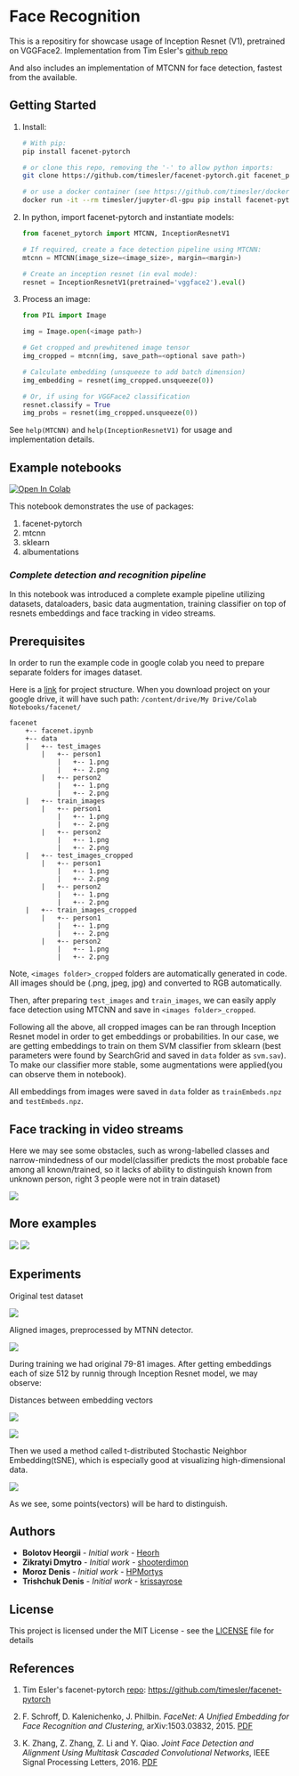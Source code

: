 # Face Recognition

This is a repositiry for showcase usage of Inception Resnet (V1), pretrained on VGGFace2. Implementation from Tim Esler's [github repo](https://github.com/timesler/facenet-pytorch)

And also includes an implementation of MTCNN for face detection, fastest from the available. 

## Getting Started

1. Install:
    ```bash
    # With pip:
    pip install facenet-pytorch
    
    # or clone this repo, removing the '-' to allow python imports:
    git clone https://github.com/timesler/facenet-pytorch.git facenet_pytorch
    
    # or use a docker container (see https://github.com/timesler/docker-jupyter-dl-gpu):
    docker run -it --rm timesler/jupyter-dl-gpu pip install facenet-pytorch && ipython
    ```
1. In python, import facenet-pytorch and instantiate models:
    ```python
    from facenet_pytorch import MTCNN, InceptionResnetV1
    
    # If required, create a face detection pipeline using MTCNN:
    mtcnn = MTCNN(image_size=<image_size>, margin=<margin>)
    
    # Create an inception resnet (in eval mode):
    resnet = InceptionResnetV1(pretrained='vggface2').eval()
    ```
1. Process an image:
    ```python
    from PIL import Image
    
    img = Image.open(<image path>)

    # Get cropped and prewhitened image tensor
    img_cropped = mtcnn(img, save_path=<optional save path>)

    # Calculate embedding (unsqueeze to add batch dimension)
    img_embedding = resnet(img_cropped.unsqueeze(0))

    # Or, if using for VGGFace2 classification
    resnet.classify = True
    img_probs = resnet(img_cropped.unsqueeze(0))
    ```

See `help(MTCNN)` and `help(InceptionResnetV1)` for usage and implementation details.

## Example notebooks 

[![Open In Colab](https://colab.research.google.com/assets/colab-badge.svg)](https://colab.research.google.com/github/BeefMILF/facenet/blob/master/facenet.ipynb)

This notebook demonstrates the use of packages: 
1. facenet-pytorch
2. mtcnn 
3. sklearn 
4. albumentations

### *Complete detection and recognition pipeline*
In this notebook was introduced a complete example pipeline utilizing datasets, dataloaders, basic data augmentation, training classifier on top of resnets embeddings and face tracking in video streams. 


## Prerequisites

In order to run the example code in google colab you need to prepare separate folders for images dataset.

Here is a [link](https://drive.google.com/open?id=1wfpGzuMy_6zQ_0e6ytC7FezTHGpXjwqj) for project structure. When you download project on your google drive, it will have such path:  ```/content/drive/My Drive/Colab Notebooks/facenet/ ```

```
facenet
    +-- facenet.ipynb
    +-- data
    |   +-- test_images
        |   +-- person1
            |   +-- 1.png
            |   +-- 2.png
        |   +-- person2
            |   +-- 1.png
            |   +-- 2.png
    |   +-- train_images
        |   +-- person1
            |   +-- 1.png
            |   +-- 2.png
        |   +-- person2
            |   +-- 1.png
            |   +-- 2.png
    |   +-- test_images_cropped
        |   +-- person1
            |   +-- 1.png
            |   +-- 2.png
        |   +-- person2
            |   +-- 1.png
            |   +-- 2.png 
    |   +-- train_images_cropped
        |   +-- person1
            |   +-- 1.png
            |   +-- 2.png
        |   +-- person2
            |   +-- 1.png
            |   +-- 2.png
```

Note, ```<images folder>_cropped``` folders are automatically generated in code. All images should be (.png, jpeg, jpg) and converted to RGB automatically.

Then, after preparing ```test_images``` and ```train_images```, we can easily apply face detection using MTCNN and save in ```<images folder>_cropped```. 

Following all the above, all cropped images can be ran through Inception Resnet model in order to get embeddings or probabilities. In our case, we are getting embeddings to train on them SVM classifier from sklearn (best parameters were found by SearchGrid and saved in ```data``` folder as ```svm.sav```). To make our classifier more stable, some augmentations were applied(you can observe them in notebook). 

All embeddings from images were saved in ```data``` folder as ```trainEmbeds.npz``` and ```testEmbeds.npz```.


## Face tracking in video streams 

Here we may see some obstacles, such as wrong-labelled classes and narrow-mindedness of our model(classifier predicts the most probable face among all known/trained, so it lacks of ability to distinguish known from unknown person, right 3 people were not in train dataset)

![](https://github.com/BeefMILF/facenet/blob/master/examples/videos/1_aug.gif)

## More examples

![](https://github.com/BeefMILF/facenet/blob/master/examples/images/1_aug.gif)
![](https://github.com/BeefMILF/facenet/blob/master/examples/images/2_aug.gif)

## Experiments

Original test dataset

![](https://github.com/BeefMILF/facenet/blob/master/images/test.png)

Aligned images, preprocessed by MTNN detector. 

![](https://github.com/BeefMILF/facenet/blob/master/images/test_aug.png)

During training we had original 79-81 images. After getting embeddings each of size 512 by runnig through Inception Resnet model, we may observe: 

Distances between embedding vectors

![](https://github.com/BeefMILF/facenet/blob/master/images/trainDists.png)

![](https://github.com/BeefMILF/facenet/blob/master/images/trainDistsCos.png)

Then we used a method called t-distributed Stochastic Neighbor Embedding(tSNE), which is especially good at visualizing high-dimensional data.

![](https://github.com/BeefMILF/facenet/blob/master/images/tsne.png)

As we see, some points(vectors) will be hard to distinguish.  

## Authors

* **Bolotov Heorgii** - *Initial work* - [Heorh](https://github.com/heorhii-bolotov)
* **Zikratyi Dmytro** - *Initial work* - [shooterdimon](https://github.com/shooterdimon)
* **Moroz Denis** - *Initial work* - [HPMortys](https://github.com/HPMortys)
* **Trishchuk Denis** - *Initial work* - [krissayrose](https://github.com/krissayrose)

## License

This project is licensed under the MIT License - see the [LICENSE](https://github.com/BeefMILF/facenet/blob/master/LICENSE) file for details

## References

1. Tim Esler's facenet-pytorch [repo](https://github.com/timesler/facenet-pytorch): https://github.com/timesler/facenet-pytorch

1. F. Schroff, D. Kalenichenko, J. Philbin. _FaceNet: A Unified Embedding for Face Recognition and Clustering_, arXiv:1503.03832, 2015. [PDF](https://arxiv.org/pdf/1503.03832)

1. K. Zhang, Z. Zhang, Z. Li and Y. Qiao. _Joint Face Detection and Alignment Using Multitask Cascaded Convolutional Networks_, IEEE Signal Processing Letters, 2016. [PDF](https://kpzhang93.github.io/MTCNN_face_detection_alignment/paper/spl.pdf)

